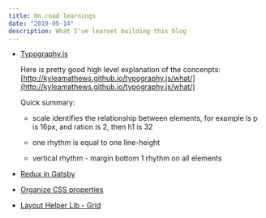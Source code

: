 ```yaml
---
title: On road learnings
date: "2019-05-14"
description: What I've learnet building this blog
---
```


- [Typography.js](https://kyleamathews.github.io/typography.js/)

  Here is pretty good high level explanation of the concenpts: [http://kyleamathews.github.io/typography.js/what/](http://kyleamathews.github.io/typography.js/what/)

  Quick summary:

  - scale identifies the relationship between elements, for example is p is 16px, and ration is 2, then h1 is 32

  - one rhythm is equal to one line-height

  - vertical rhythm - margin bottom 1 rhythm on all elements

- [Redux in Gatsby](https://medium.freecodecamp.org/how-to-get-started-with-gatsby-2-and-redux-ae1c543571ca)

- [Organize CSS properties](https://9elements.com/css-rule-order/)

- [Layout Helper Lib - Grid](https://github.com/rebassjs/grid)
